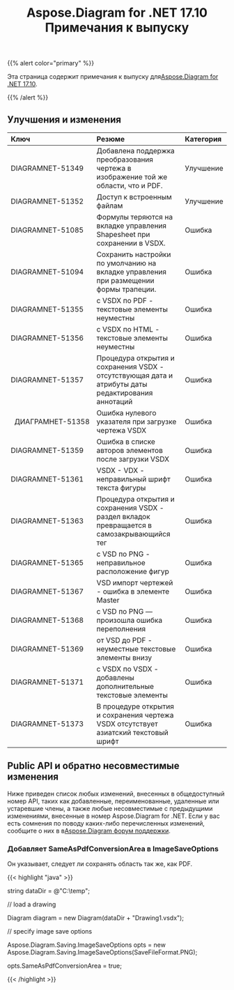 ﻿---
title: Aspose.Diagram for .NET 17.10 Примечания к выпуску
type: docs
weight: 30
url: /ru/net/aspose-diagram-for-net-17-10-release-notes/
---
{{% alert color="primary" %}} 

 Эта страница содержит примечания к выпуску для[Aspose.Diagram for .NET 17.10](https://www.nuget.org/packages/Aspose.Diagram/17.10.0).

{{% /alert %}} 
## **Улучшения и изменения**

|**Ключ**|**Резюме**|**Категория**|
|:- |:- |:- |
|DIAGRAMNET-51349|Добавлена поддержка преобразования чертежа в изображение той же области, что и PDF.|Улучшение|
|DIAGRAMNET-51352|Доступ к встроенным файлам|Улучшение|
|DIAGRAMNET-51085|Формулы теряются на вкладке управления Shapesheet при сохранении в VSDX.|Ошибка|
|DIAGRAMNET-51094|Сохранить настройки по умолчанию на вкладке управления при размещении формы трапеции.|Ошибка|
|DIAGRAMNET-51355|с VSDX по PDF - текстовые элементы неуместны|Ошибка|
|DIAGRAMNET-51356|с VSDX по HTML - текстовые элементы неуместны|Ошибка|
|DIAGRAMNET-51357|Процедура открытия и сохранения VSDX - отсутствующая дата и атрибуты даты редактирования аннотаций|Ошибка|
|` `ДИАГРАМНЕТ-51358|Ошибка нулевого указателя при загрузке чертежа VSDX|Ошибка|
|DIAGRAMNET-51359|Ошибка в списке авторов элементов после загрузки VSDX|Ошибка|
|DIAGRAMNET-51361|VSDX - VDX - неправильный шрифт текста фигуры|Ошибка|
|DIAGRAMNET-51363|Процедура открытия и сохранения VSDX - раздел вкладок превращается в самозакрывающийся тег|Ошибка|
|DIAGRAMNET-51365|с VSD по PNG - неправильное расположение фигур|Ошибка|
|DIAGRAMNET-51367|VSD импорт чертежей - ошибка в элементе Master|Ошибка|
|DIAGRAMNET-51368|с VSD по PNG — произошла ошибка переполнения|Ошибка|
|DIAGRAMNET-51369|от VSD до PDF - неуместные текстовые элементы внизу|Ошибка|
|DIAGRAMNET-51371|с VSDX по VSDX - добавлены дополнительные текстовые элементы|Ошибка|
|DIAGRAMNET-51373|В процедуре открытия и сохранения чертежа VSDX отсутствует азиатский текстовый шрифт|Ошибка|
## **Public API и обратно несовместимые изменения**
Ниже приведен список любых изменений, внесенных в общедоступный номер API, таких как добавленные, переименованные, удаленные или устаревшие члены, а также любые несовместимые с предыдущими изменениями, внесенные в номер Aspose.Diagram for .NET. Если у вас есть сомнения по поводу каких-либо перечисленных изменений, сообщите о них в в[Aspose.Diagram форум поддержки](https://forum.aspose.com/c/diagram/17).
### **Добавляет SameAsPdfConversionArea в ImageSaveOptions**
Он указывает, следует ли сохранять область так же, как PDF.

{{< highlight "java" >}}

 string dataDir = @"C:\temp\";

// load a drawing

Diagram diagram = new Diagram(dataDir + "Drawing1.vsdx");

// specify image save options

Aspose.Diagram.Saving.ImageSaveOptions opts = new Aspose.Diagram.Saving.ImageSaveOptions(SaveFileFormat.PNG);

opts.SameAsPdfConversionArea = true;

{{< /highlight >}}
